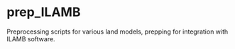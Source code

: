 # prep_ILAMB
Preprocessing scripts for various land models, prepping for integration with ILAMB software.
